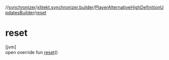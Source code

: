 //[synchronizer](../../../index.md)/[xlitekt.synchronizer.builder](../index.md)/[PlayerAlternativeHighDefinitionUpdatesBuilder](index.md)/[reset](reset.md)

# reset

[jvm]\
open override fun [reset](reset.md)()
